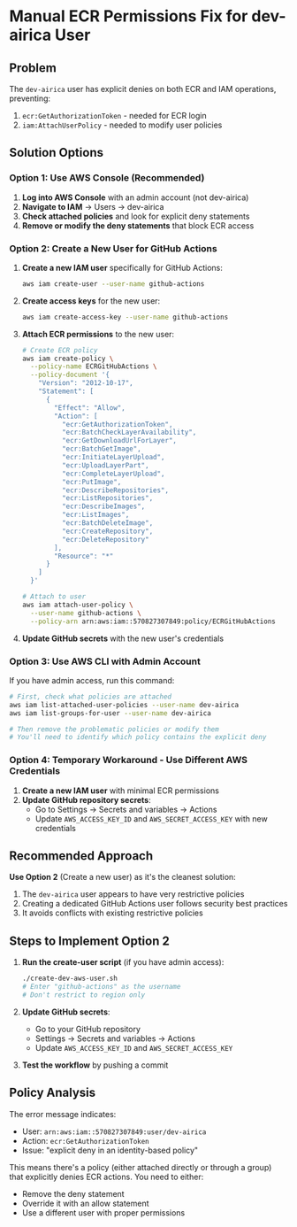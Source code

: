# Manual ECR Permissions Fix for dev-airica User

## Problem

The `dev-airica` user has explicit denies on both ECR and IAM operations, preventing:

1. `ecr:GetAuthorizationToken` - needed for ECR login
2. `iam:AttachUserPolicy` - needed to modify user policies

## Solution Options

### Option 1: Use AWS Console (Recommended)

1. **Log into AWS Console** with an admin account (not dev-airica)
2. **Navigate to IAM** → Users → dev-airica
3. **Check attached policies** and look for explicit deny statements
4. **Remove or modify the deny statements** that block ECR access

### Option 2: Create a New User for GitHub Actions

1. **Create a new IAM user** specifically for GitHub Actions:

   ```bash
   aws iam create-user --user-name github-actions
   ```

2. **Create access keys** for the new user:

   ```bash
   aws iam create-access-key --user-name github-actions
   ```

3. **Attach ECR permissions** to the new user:

   ```bash
   # Create ECR policy
   aws iam create-policy \
     --policy-name ECRGitHubActions \
     --policy-document '{
       "Version": "2012-10-17",
       "Statement": [
         {
           "Effect": "Allow",
           "Action": [
             "ecr:GetAuthorizationToken",
             "ecr:BatchCheckLayerAvailability",
             "ecr:GetDownloadUrlForLayer",
             "ecr:BatchGetImage",
             "ecr:InitiateLayerUpload",
             "ecr:UploadLayerPart",
             "ecr:CompleteLayerUpload",
             "ecr:PutImage",
             "ecr:DescribeRepositories",
             "ecr:ListRepositories",
             "ecr:DescribeImages",
             "ecr:ListImages",
             "ecr:BatchDeleteImage",
             "ecr:CreateRepository",
             "ecr:DeleteRepository"
           ],
           "Resource": "*"
         }
       ]
     }'

   # Attach to user
   aws iam attach-user-policy \
     --user-name github-actions \
     --policy-arn arn:aws:iam::570827307849:policy/ECRGitHubActions
   ```

4. **Update GitHub secrets** with the new user's credentials

### Option 3: Use AWS CLI with Admin Account

If you have admin access, run this command:

```bash
# First, check what policies are attached
aws iam list-attached-user-policies --user-name dev-airica
aws iam list-groups-for-user --user-name dev-airica

# Then remove the problematic policies or modify them
# You'll need to identify which policy contains the explicit deny
```

### Option 4: Temporary Workaround - Use Different AWS Credentials

1. **Create a new IAM user** with minimal ECR permissions
2. **Update GitHub repository secrets**:
   - Go to Settings → Secrets and variables → Actions
   - Update `AWS_ACCESS_KEY_ID` and `AWS_SECRET_ACCESS_KEY` with new credentials

## Recommended Approach

**Use Option 2** (Create a new user) as it's the cleanest solution:

1. The `dev-airica` user appears to have very restrictive policies
2. Creating a dedicated GitHub Actions user follows security best practices
3. It avoids conflicts with existing restrictive policies

## Steps to Implement Option 2

1. **Run the create-user script** (if you have admin access):

   ```bash
   ./create-dev-aws-user.sh
   # Enter "github-actions" as the username
   # Don't restrict to region only
   ```

2. **Update GitHub secrets**:

   - Go to your GitHub repository
   - Settings → Secrets and variables → Actions
   - Update `AWS_ACCESS_KEY_ID` and `AWS_SECRET_ACCESS_KEY`

3. **Test the workflow** by pushing a commit

## Policy Analysis

The error message indicates:

- User: `arn:aws:iam::570827307849:user/dev-airica`
- Action: `ecr:GetAuthorizationToken`
- Issue: "explicit deny in an identity-based policy"

This means there's a policy (either attached directly or through a group) that explicitly denies ECR actions. You need to either:

- Remove the deny statement
- Override it with an allow statement
- Use a different user with proper permissions
